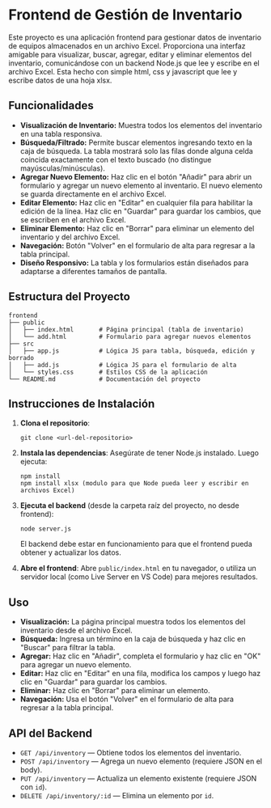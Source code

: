# Frontend de Gestión de Inventario

Este proyecto es una aplicación frontend para gestionar datos de inventario de equipos almacenados en un archivo Excel. Proporciona una interfaz amigable para visualizar, buscar, agregar, editar y eliminar elementos del inventario, comunicándose con un backend Node.js que lee y escribe en el archivo Excel. Esta hecho con simple html, css y javascript que lee y escribe datos de una hoja xlsx.

## Funcionalidades

- **Visualización de Inventario:** Muestra todos los elementos del inventario en una tabla responsiva.
- **Búsqueda/Filtrado:** Permite buscar elementos ingresando texto en la caja de búsqueda. La tabla mostrará solo las filas donde alguna celda coincida exactamente con el texto buscado (no distingue mayúsculas/minúsculas).
- **Agregar Nuevo Elemento:** Haz clic en el botón "Añadir" para abrir un formulario y agregar un nuevo elemento al inventario. El nuevo elemento se guarda directamente en el archivo Excel.
- **Editar Elemento:** Haz clic en "Editar" en cualquier fila para habilitar la edición de la línea. Haz clic en "Guardar" para guardar los cambios, que se escriben en el archivo Excel.
- **Eliminar Elemento:** Haz clic en "Borrar" para eliminar un elemento del inventario y del archivo Excel.
- **Navegación:** Botón "Volver" en el formulario de alta para regresar a la tabla principal.
- **Diseño Responsivo:** La tabla y los formularios están diseñados para adaptarse a diferentes tamaños de pantalla.

## Estructura del Proyecto

```
frontend
├── public
│   ├── index.html       # Página principal (tabla de inventario)
│   └── add.html         # Formulario para agregar nuevos elementos
├── src
│   ├── app.js           # Lógica JS para tabla, búsqueda, edición y borrado
│   ├── add.js           # Lógica JS para el formulario de alta
│   └── styles.css       # Estilos CSS de la aplicación
└── README.md            # Documentación del proyecto
```

## Instrucciones de Instalación

1. **Clona el repositorio**:
   ```
   git clone <url-del-repositorio>
   ```

2. **Instala las dependencias**:
   Asegúrate de tener Node.js instalado. Luego ejecuta:
   ```
   npm install
   npm install xlsx (modulo para que Node pueda leer y escribir en archivos Excel)
   ```

3. **Ejecuta el backend** (desde la carpeta raíz del proyecto, no desde frontend):
   ```
   node server.js
   ```
   El backend debe estar en funcionamiento para que el frontend pueda obtener y actualizar los datos.

4. **Abre el frontend**:
   Abre `public/index.html` en tu navegador, o utiliza un servidor local (como Live Server en VS Code) para mejores resultados.

## Uso

- **Visualización:** La página principal muestra todos los elementos del inventario desde el archivo Excel.
- **Búsqueda:** Ingresa un término en la caja de búsqueda y haz clic en "Buscar" para filtrar la tabla.
- **Agregar:** Haz clic en "Añadir", completa el formulario y haz clic en "OK" para agregar un nuevo elemento.
- **Editar:** Haz clic en "Editar" en una fila, modifica los campos y luego haz clic en "Guardar" para guardar los cambios.
- **Eliminar:** Haz clic en "Borrar" para eliminar un elemento.
- **Navegación:** Usa el botón "Volver" en el formulario de alta para regresar a la tabla principal.

## API del Backend

- `GET /api/inventory` — Obtiene todos los elementos del inventario.
- `POST /api/inventory` — Agrega un nuevo elemento (requiere JSON en el body).
- `PUT /api/inventory` — Actualiza un elemento existente (requiere JSON con `id`).
- `DELETE /api/inventory/:id` — Elimina un elemento por `id`.
